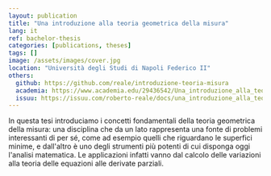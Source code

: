 ```yaml
---
layout: publication
title: "Una introduzione alla teoria geometrica della misura"
lang: it
ref: bachelor-thesis
categories: [publications, theses]
tags: []
image: /assets/images/cover.jpg
location: "Università degli Studi di Napoli Federico II"
others:
  github: https://github.com/reale/introduzione-teoria-misura
  academia: https://www.academia.edu/29436542/Una_introduzione_alla_teoria_geometrica_della_misura
  issuu: https://issuu.com/roberto-reale/docs/una_introduzione_alla_teoria_geomet
---
```


In questa tesi introduciamo i concetti fondamentali della teoria geometrica della misura: una disciplina che da un lato rappresenta una fonte di problemi interessanti di per sé, come ad esempio quelli che riguardano le superfici minime, e dall'altro è uno degli strumenti più potenti di cui disponga oggi l'analisi matematica. Le applicazioni infatti vanno dal calcolo delle variazioni alla teoria delle equazioni alle derivate parziali.
